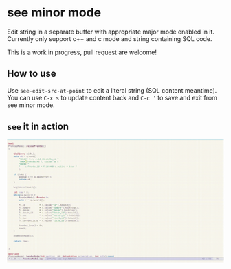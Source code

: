# see minor mode

Edit string in a separate buffer  with appropriate major mode enabled in
it.  Currently only support c++ and c mode and string containing SQL code.

This is a work in progress, pull request are welcome!

## How to use

Use  `see-edit-src-at-point` to  edit  a literal  string (SQL  content
meantime).  You can use `C-x s` to  update content back and `C-c '` to
save and exit from see minor mode.


## `see` it in action

![see minor mode](screencast/see-mode.gif)
